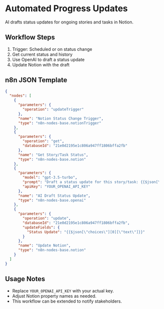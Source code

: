 # Automated Progress Updates

AI drafts status updates for ongoing stories and tasks in Notion.

## Workflow Steps
1. Trigger: Scheduled or on status change
2. Get current status and history
3. Use OpenAI to draft a status update
4. Update Notion with the draft

## n8n JSON Template
```json
{
  "nodes": [
    {
      "parameters": {
        "operation": "updateTrigger"
      },
      "name": "Notion Status Change Trigger",
      "type": "n8n-nodes-base.notionTrigger"
    },
    {
      "parameters": {
        "operation": "get",
        "databaseId": "21e0d2195e1c806a947ff1806bffa2fb"
      },
      "name": "Get Story/Task Status",
      "type": "n8n-nodes-base.notion"
    },
    {
      "parameters": {
        "model": "gpt-3.5-turbo",
        "prompt": "Draft a status update for this story/task: {{$json[\"content\"]}}",
        "apiKey": "YOUR_OPENAI_API_KEY"
      },
      "name": "AI Draft Status Update",
      "type": "n8n-nodes-base.openai"
    },
    {
      "parameters": {
        "operation": "update",
        "databaseId": "21e0d2195e1c806a947ff1806bffa2fb",
        "updateFields": {
          "Status Update": "{{$json[\"choices\"][0][\"text\"]}}"
        }
      },
      "name": "Update Notion",
      "type": "n8n-nodes-base.notion"
    }
  ]
}
```

## Usage Notes
- Replace `YOUR_OPENAI_API_KEY` with your actual key.
- Adjust Notion property names as needed.
- This workflow can be extended to notify stakeholders. 